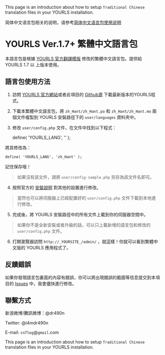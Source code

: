 This page is an introduction about how to setup `Traditional Chinese` translation files in your YOURLS installation.

简体中文语言包相关的说明，请参考[简体中文语言包使用说明][6]

YOURLS Ver.1.7+ 繁體中文語言包
==========================
本語言包是根據 [YOURLS 官方翻譯模版][1] 修改的繁體中文語言包。提供給 YOURLS 1.7 以
上版本使用。

## 語言包使用方法

1. 訪問 [YOURLS 官方網站][2]或者此項目的 [Github源][3] 下載最新版本的YOURLS程式。
2. 下載本繁體中文語言包，將 `zh_Hant/zh_Hant.po` 和 `zh_Hant/zh_Hant.mo` 兩個文件複製到 YOURLS 安裝路徑下的 `user/languages` 資料夾中。
3. 修改 `user/config.php` 文件，在文件中找到以下程式：

    define( 'YOURLS_LANG', '' );

將其修改為：

    define( 'YOURLS_LANG', 'zh_Hant' );

記住保存哦！

> 如果沒有該文件，請將 `user/config-sample.php` 另存為該文件名即可。

4. 按照官方的 [安裝說明][4] 對其他的設置進行修改。

> 當然也可以將伺服器上已經配置好的 `user/config.php` 文件下載到本地進行修改。

5. 完成後，將 YOURLS 安裝路徑中的所有文件上載到你的伺服器空間中。

> 如果你不是全新安裝或者升級的話，可以只上載新增的語言包和修改的 `user/config.php` 文件。

6. 打開瀏覽器訪問 `http://_YOURSITE_/admin/` ，就這樣！你就可以看到繁體中文版的 YOURLS 應用程式了。

## 反饋錯誤

如果你發現語言包裏面的內容有錯誤，你可以將出現錯誤的截圖等信息提交到本項目的 [Issues][5] 中，我會儘快進行修改。

## 聯繫方式

新浪微博/騰訊微博：@dr490n

Twitter: @i4mdr490n

E-mail: `cn7log`@`gmail`.com


This page is an introduction about how to setup `Traditional Chinese` translation files in your YOURLS installation. 

[1]: https://github.com/YOURLS/YOURLS.pot "YOURLS 官方翻译模版"
[2]: http://yourls.org/ "YOURLS 官方网站"
[3]: https://github.com/YOURLS/YOURLS "YOURLS 官方 Github 源"
[4]: http://yourls.org/#Install "YOURLS 安装向导"
[5]: https://github.com/dr490n/YOURLS.pot\_Chinese/issues "提交你对本项目的建议"
[6]: <https://github.com/dr490n/YOURLS.pot_Chinese/wiki/YOURLS-Ver.1.7--中文语言包> "简体中文语言包使用说明"
